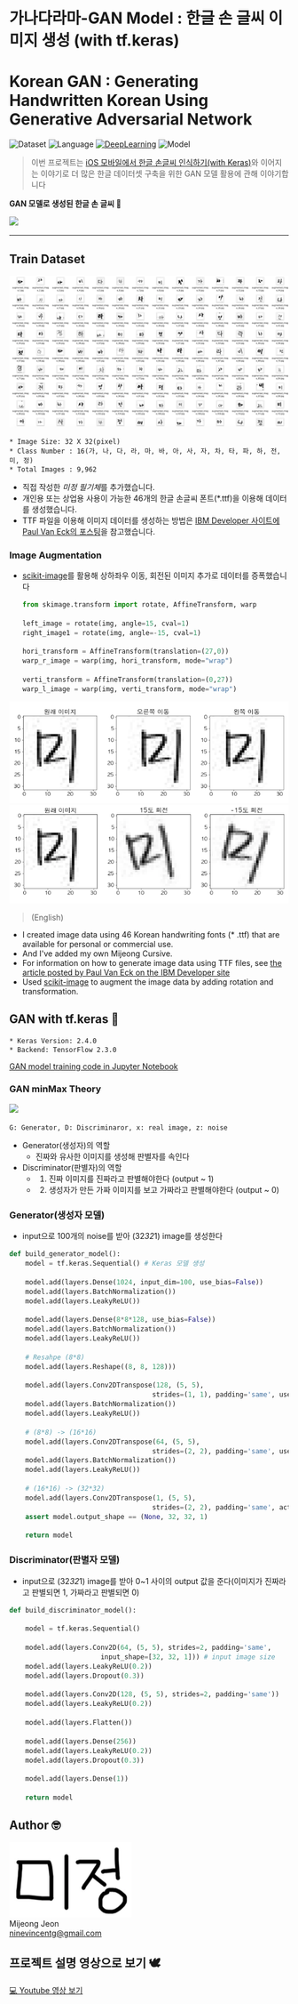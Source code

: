 # 가나다라마-GAN Model : 한글 손 글씨 이미지 생성 (with tf.keras)
# Korean GAN : Generating Handwritten Korean Using Generative Adversarial Network

![Dataset](https://img.shields.io/badge/Dataset-KOREAN-yellow.svg)
![Language](https://img.shields.io/badge/Language-Python-blue.svg)
[![DeepLearning](https://img.shields.io/badge/DeepLearning-tf.keras-red.svg)](https://keras.io)
![Model](https://img.shields.io/badge/Model-GAN-green.svg)

> 이번 프로젝트는 [iOS 모바일에서 한글 손글씨 인식하기(with Keras)](https://github.com/MijeongJeon/KoreanClassification_Keras_Coreml)와 이어지는 이야기로 더 많은 한글 데이터셋 구축을 위한 GAN 모델 활용에 관해 이야기합니다

**GAN 모델로 생성된 한글 손 글씨 🌱**

![](http://dl.dropbox.com/s/jzna1v21ch4sp53/ganadalama.gif)

---

## Train Dataset
![](./media/image1.png)

```
* Image Size: 32 X 32(pixel)
* Class Number : 16(가, 나, 다, 라, 마, 바, 아, 사, 자, 차, 타, 파, 하, 전, 미, 정) 
* Total Images : 9,962
```

- 직접 작성한 *미정 필기체*를 추가했습니다.
- 개인용 또는 상업용 사용이 가능한 46개의 한글 손글씨 폰트(*.ttf)을 이용해 데이터를 생성했습니다.
- TTF 파일을 이용해 이미지 데이터를 생성하는 방법은 [IBM Developer 사이트에 Paul Van Eck의 포스팅](https://developer.ibm.com/kr/journey/create-a-mobile-handwritten-hangul-translation-app)을 참고했습니다.

### Image Augmentation
- [scikit-image](https://scikit-image.org)를 활용해 상하좌우 이동, 회전된 이미지 추가로 데이터를 증폭했습니다

	```python
	from skimage.transform import rotate, AffineTransform, warp
		
	left_image = rotate(img, angle=15, cval=1)  
	right_image1 = rotate(img, angle=-15, cval=1) 
		
	hori_transform = AffineTransform(translation=(27,0))  
	warp_r_image = warp(img, hori_transform, mode="wrap")
		
	verti_transform = AffineTransform(translation=(0,27))  
	warp_l_image = warp(img, verti_transform, mode="wrap")
	```

![](./media/image4.png)
![](./media/image3.png)


> (English)  
- I created image data using 46 Korean handwriting fonts (* .ttf) that are available for personal or commercial use.  
- And I've added my own Mijeong Cursive.  
- For information on how to generate image data using TTF files, see [the article posted by Paul Van Eck on the IBM Developer site](https://developer.ibm.com/kr/journey/create-a-mobile-handwritten-hangul-translation-app/)  
- Used [scikit-image](https://scikit-image.org) to augment the image data by adding rotation and transformation.

## GAN with tf.keras 🤖
```
* Keras Version: 2.4.0  
* Backend: TensorFlow 2.3.0    
```
[GAN model training code in Jupyter Notebook](./KoreanGAN_GeneratingHandwrittenKoreanUsingGenerativeAdversarialNetwork.ipynb)

### GAN minMax Theory
![](http://dl.dropbox.com/s/0ro2ny0enzmpx8n/gan_min_max.png)

`G: Generator, D: Discriminaror, x: real image, z: noise`

* Generator(생성자)의 역할
	*  진짜와 유사한 이미지를 생성해 판별자를 속인다 
* Discriminator(판별자)의 역할
	* 1. 진짜 이미지를 진짜라고 판별해야한다 (output ~ 1)
	* 2. 생성자가 만든 가짜 이미지를 보고 가짜라고 판별해야한다 (output ~ 0)

### Generator(생성자 모델)
* input으로 100개의 noise를 받아 (32*32*1) image를 생성한다
	
```python
def build_generator_model():
    model = tf.keras.Sequential() # Keras 모델 생성
	
    model.add(layers.Dense(1024, input_dim=100, use_bias=False))
    model.add(layers.BatchNormalization())
    model.add(layers.LeakyReLU())
    
    model.add(layers.Dense(8*8*128, use_bias=False))
    model.add(layers.BatchNormalization())
    model.add(layers.LeakyReLU())
    
    # Resahpe (8*8)
    model.add(layers.Reshape((8, 8, 128)))  
    
    model.add(layers.Conv2DTranspose(128, (5, 5), 
                                    strides=(1, 1), padding='same', use_bias=False))
    model.add(layers.BatchNormalization()) 
    model.add(layers.LeakyReLU())
    
    # (8*8) -> (16*16)
    model.add(layers.Conv2DTranspose(64, (5, 5), 
                                    strides=(2, 2), padding='same', use_bias=False))
    model.add(layers.BatchNormalization())
    model.add(layers.LeakyReLU())
    
    # (16*16) -> (32*32)
    model.add(layers.Conv2DTranspose(1, (5, 5), 
                                    strides=(2, 2), padding='same', activation='tanh'))
    assert model.output_shape == (None, 32, 32, 1)
	
    return model
```	

### Discriminator(판별자 모델)
* input으로 (32*32*1) image를 받아 0~1 사이의 output 값을 준다(이미지가 진짜라고 판별되면 1, 가짜라고 판별되면 0)

```python
def build_discriminator_model():

    model = tf.keras.Sequential()
    
    model.add(layers.Conv2D(64, (5, 5), strides=2, padding='same', 
                       input_shape=[32, 32, 1])) # input image size
    model.add(layers.LeakyReLU(0.2))
    model.add(layers.Dropout(0.3))

    model.add(layers.Conv2D(128, (5, 5), strides=2, padding='same'))
    model.add(layers.LeakyReLU(0.2))
    
    model.add(layers.Flatten())
    
    model.add(layers.Dense(256))
    model.add(layers.LeakyReLU(0.2))
    model.add(layers.Dropout(0.3))

    model.add(layers.Dense(1))
    
    return model
```

## Author 🤓 
![](./media/image5.png)  
Mijeong Jeon   
[ninevincentg@gmail.com](mailto:ninevincentg@gmail.com)


## 프로젝트 설명 영상으로 보기 🕊
[💻 Youtube 영상 보기]()
